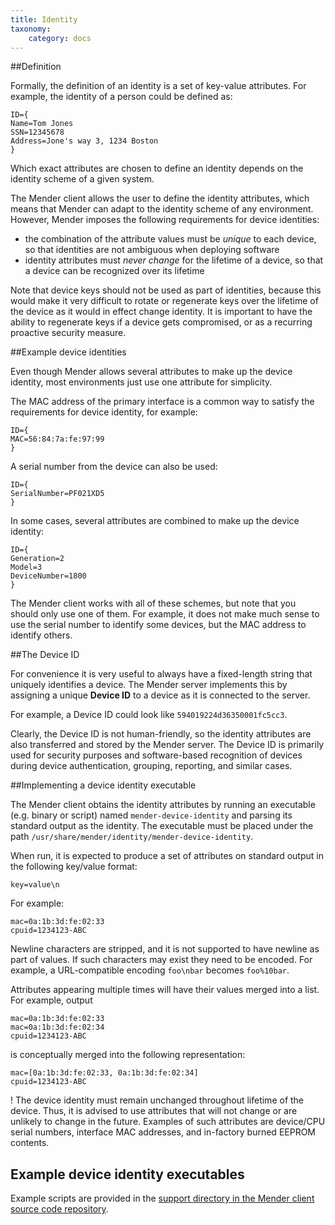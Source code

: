 ```yaml
---
title: Identity
taxonomy:
    category: docs
---
```


##Definition

Formally, the definition of an identity is a set of key-value attributes.
For example, the identity of a person could be defined as:

```
ID={
Name=Tom Jones
SSN=12345678
Address=Jone's way 3, 1234 Boston
}
```

Which exact attributes are chosen to define an identity depends on the identity
scheme of a given system.	

The Mender client allows the user to define the identity attributes, which means that Mender
can adapt to the identity scheme of any environment. However, Mender imposes the following
requirements for device identities:

* the combination of the attribute values must be *unique* to each device, so that identities are not ambiguous when deploying software
* identity attributes must *never change* for the lifetime of a device, so that a device can be recognized over its lifetime

Note that device keys should not be used as part of identities, because this would make it very difficult to
rotate or regenerate keys over the lifetime of the device as it would in effect change identity.
It is important to have the ability to regenerate keys if a device gets compromised, or as a recurring proactive security measure.


##Example device identities

Even though Mender allows several attributes to make up the device identity,
most environments just use one attribute for simplicity.

The MAC address of the primary interface is a common way to satisfy the requirements for device identity,
for example:

```
ID={
MAC=56:84:7a:fe:97:99
}
```

A serial number from the device can also be used:

```
ID={
SerialNumber=PF021XD5
}
```

In some cases, several attributes are combined to make up the device identity:

```
ID={
Generation=2
Model=3
DeviceNumber=1800
}
```

The Mender client works with all of these schemes, but note that you should only use one of them.
For example, it does not make much sense to use the serial number to identify some devices, but
the MAC address to identify others.


##The Device ID

For convenience it is very useful to always have a fixed-length string that uniquely identifies a
device. The Mender server implements this by assigning a unique **Device ID** to a device
as it is connected to the server.

For example, a Device ID could look like `594019224d36350001fc5cc3`.

Clearly, the Device ID is not human-friendly, so the identity attributes are also transferred and
stored by the Mender server. The Device ID is primarily used for security purposes and software-based
recognition of devices during device authentication, grouping, reporting, and similar cases.


##Implementing a device identity executable

The Mender client obtains the identity attributes by running an executable
(e.g. binary or script) named `mender-device-identity` and parsing its standard output as the identity.
The executable must be placed under the path `/usr/share/mender/identity/mender-device-identity`.

When run, it is expected to produce a set of attributes on
standard output in the following key/value format:

```
key=value\n
```

For example:

```
mac=0a:1b:3d:fe:02:33
cpuid=1234123-ABC
```

Newline characters are stripped, and it is not supported to have newline as part
of values. If such characters may exist they need to be encoded. For example,
a URL-compatible encoding `foo\nbar` becomes `foo%10bar`.

Attributes appearing multiple times will have their values merged into a list.
For example, output

```
mac=0a:1b:3d:fe:02:33
mac=0a:1b:3d:fe:02:34
cpuid=1234123-ABC
```

is conceptually merged into the following representation:

```
mac=[0a:1b:3d:fe:02:33, 0a:1b:3d:fe:02:34]
cpuid=1234123-ABC
```

! The device identity must remain unchanged throughout lifetime of the device. Thus, it is advised to use attributes that will not change or are unlikely to change in the future. Examples of such attributes are device/CPU serial numbers, interface MAC addresses, and in-factory burned EEPROM contents.


## Example device identity executables

Example scripts are provided in the [support directory in the Mender client source code repository](https://github.com/mendersoftware/mender/tree/1.6.0b1/support?target=_blank).
